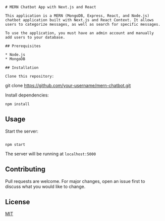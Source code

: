 ```
# MERN Chatbot App with Next.js and React

This application is a MERN (MongoDB, Express, React, and Node.js) chatbot application built with Next.js and React Context. It allows users to categorize messages, as well as search for specific messages.

To use the application, you must have an admin account and manually add users to your database.

## Prerequisites

* Node.js
* MongoDB

## Installation

Clone this repository:

```

git clone https://github.com/your-username/mern-chatbot.git

Install dependencies:

```
npm install

```

## Usage

Start the server:

```

npm start

```

The server will be running at `localhost:5000`

## Contributing

Pull requests are welcome. For major changes, open an issue first to discuss what you would like to change.

## License

[MIT](https://choosealicense.com/licenses/mit/)
